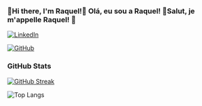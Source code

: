 ### 🐞Hi there, I'm Raquel!🐞 Olá, eu sou a Raquel! 🐞Salut, je m'appelle Raquel! 🐞

[![LinkedIn](https://img.shields.io/badge/LinkedIn-000?style=for-the-badge&logo=linkedin&logoColor=0E76A8)](https://www.linkedin.com/in/rhswire/)

[![GitHub](https://img.shields.io/badge/GitHub-000?style=for-the-badge&logo=github&logoColor=)](https://github.com/rhswire)


### GitHub Stats
[![GitHub Streak](https://streak-stats.demolab.com/?user=rhswire&theme=bear&background=000&border=30A3DC&dates=FFF)](https://git.io/streak-stats)

![Top Langs](https://github-readme-stats-git-masterrstaa-rickstaa.vercel.app/api/top-langs/?username=rhswire&bg_color=000&border_color=30A3DC&title_color=E94D5F&text_color=FFF)
<!--
**rhswire/rhswire** is a ✨ _special_ ✨ repository because its `README.md` (this file) appears on your GitHub profile.

Here are some ideas to get you started:

- 🔭 I’m currently working on ...
- 🌱 I’m currently learning ...
- 👯 I’m looking to collaborate on ...
- 🤔 I’m looking for help with ...
- 💬 Ask me about ...
- 📫 How to reach me: ...
- 😄 Pronouns: ...
- ⚡ Fun fact: ...
-->
